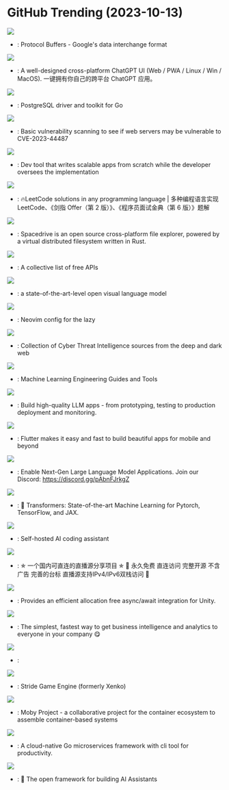# GitHub Trending (2023-10-13)

![](https://img.shields.io/badge/C%2B%2B-New%2051-green?style=flat-square&logo=appveyor)
- [](https://github.comundefined): Protocol Buffers - Google's data interchange format

![](https://img.shields.io/badge/TypeScript-New%20201-green?style=flat-square&logo=appveyor)
- [](https://github.comundefined): A well-designed cross-platform ChatGPT UI (Web / PWA / Linux / Win / MacOS). 一键拥有你自己的跨平台 ChatGPT 应用。

![](https://img.shields.io/badge/Go-New%2029-green?style=flat-square&logo=appveyor)
- [](https://github.comundefined): PostgreSQL driver and toolkit for Go

![](https://img.shields.io/badge/Python-New%2020-green?style=flat-square&logo=appveyor)
- [](https://github.comundefined): Basic vulnerability scanning to see if web servers may be vulnerable to CVE-2023-44487

![](https://img.shields.io/badge/Python-New%201-green?style=flat-square&logo=appveyor)
- [](https://github.comundefined): Dev tool that writes scalable apps from scratch while the developer oversees the implementation

![](https://img.shields.io/badge/Java-New%20197-green?style=flat-square&logo=appveyor)
- [](https://github.comundefined): 🔥LeetCode solutions in any programming language | 多种编程语言实现 LeetCode、《剑指 Offer（第 2 版）》、《程序员面试金典（第 6 版）》题解

![](https://img.shields.io/badge/TypeScript-New%20516-green?style=flat-square&logo=appveyor)
- [](https://github.comundefined): Spacedrive is an open source cross-platform file explorer, powered by a virtual distributed filesystem written in Rust.

![](https://img.shields.io/badge/Python-New%20303-green?style=flat-square&logo=appveyor)
- [](https://github.comundefined): A collective list of free APIs

![](https://img.shields.io/badge/Python-New%2071-green?style=flat-square&logo=appveyor)
- [](https://github.comundefined): a state-of-the-art-level open visual language model

![](https://img.shields.io/badge/Lua-New%2053-green?style=flat-square&logo=appveyor)
- [](https://github.comundefined): Neovim config for the lazy

![](https://img.shields.io/badge/none-New%2044-green?style=flat-square&logo=appveyor)
- [](https://github.comundefined): Collection of Cyber Threat Intelligence sources from the deep and dark web

![](https://img.shields.io/badge/Python-New%2050-green?style=flat-square&logo=appveyor)
- [](https://github.comundefined): Machine Learning Engineering Guides and Tools

![](https://img.shields.io/badge/Python-New%20696-green?style=flat-square&logo=appveyor)
- [](https://github.comundefined): Build high-quality LLM apps - from prototyping, testing to production deployment and monitoring.

![](https://img.shields.io/badge/Dart-New%2049-green?style=flat-square&logo=appveyor)
- [](https://github.comundefined): Flutter makes it easy and fast to build beautiful apps for mobile and beyond

![](https://img.shields.io/badge/Jupyter%20Notebook-New%20680-green?style=flat-square&logo=appveyor)
- [](https://github.comundefined): Enable Next-Gen Large Language Model Applications. Join our Discord: https://discord.gg/pAbnFJrkgZ

![](https://img.shields.io/badge/Python-New%2071-green?style=flat-square&logo=appveyor)
- [](https://github.comundefined): 🤗 Transformers: State-of-the-art Machine Learning for Pytorch, TensorFlow, and JAX.

![](https://img.shields.io/badge/TypeScript-New%2078-green?style=flat-square&logo=appveyor)
- [](https://github.comundefined): Self-hosted AI coding assistant

![](https://img.shields.io/badge/JavaScript-New%20329-green?style=flat-square&logo=appveyor)
- [](https://github.comundefined): ✯ 一个国内可直连的直播源分享项目 ✯ 🔕 永久免费 直连访问 完整开源 不含广告 完善的台标 直播源支持IPv4/IPv6双栈访问 🔕

![](https://img.shields.io/badge/C%23-New%205-green?style=flat-square&logo=appveyor)
- [](https://github.comundefined): Provides an efficient allocation free async/await integration for Unity.

![](https://img.shields.io/badge/Clojure-New%2023-green?style=flat-square&logo=appveyor)
- [](https://github.comundefined): The simplest, fastest way to get business intelligence and analytics to everyone in your company 😋

![](https://img.shields.io/badge/Jupyter%20Notebook-New%20102-green?style=flat-square&logo=appveyor)
- [](https://github.comundefined): 

![](https://img.shields.io/badge/C%23-New%2019-green?style=flat-square&logo=appveyor)
- [](https://github.comundefined): Stride Game Engine (formerly Xenko)

![](https://img.shields.io/badge/Go-New%207-green?style=flat-square&logo=appveyor)
- [](https://github.comundefined): Moby Project - a collaborative project for the container ecosystem to assemble container-based systems

![](https://img.shields.io/badge/Go-New%2092-green?style=flat-square&logo=appveyor)
- [](https://github.comundefined): A cloud-native Go microservices framework with cli tool for productivity.

![](https://img.shields.io/badge/JavaScript-New%2020-green?style=flat-square&logo=appveyor)
- [](https://github.comundefined): 🥷 The open framework for building AI Assistants

